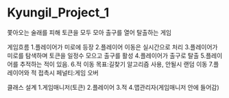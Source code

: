 # Kyungil_Project_1

쫓아오는 술래를 피해 토큰을 모두 모아 출구를 열어 탈출하는 게임

게임흐름
1.플레이어가 미로에 등장
2.플레이어 이동은 실시간으로 처리
3.플레이어가 미로를 탐색하며 토큰을 일정수 모으고 출구를 활성
4.플레이어가 출구로 탈출
5.플레이어를 추적하는 적이 있음.
6.적 이동 목표:길찾기 알고리즘 사용, 안될시 랜덤 이동
7.플레이어와 적 접촉시 페널티:게임 오버

클래스 설계
1.게임매니저(토큰)
2.플레이어
3.적
4.맵관리자(게임매니저 안에 들어감)
